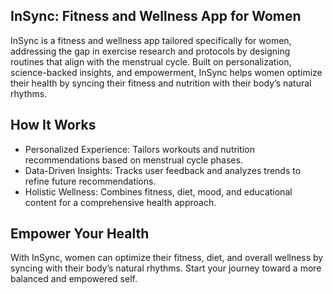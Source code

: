 ## InSync: Fitness and Wellness App for Women
InSync is a fitness and wellness app tailored specifically for women, addressing the gap in exercise research and protocols by designing routines that align with the menstrual cycle. Built on personalization, science-backed insights, and empowerment, InSync helps women optimize their health by syncing their fitness and nutrition with their body’s natural rhythms.

## How It Works
- Personalized Experience: Tailors workouts and nutrition recommendations based on menstrual cycle phases.
- Data-Driven Insights: Tracks user feedback and analyzes trends to refine future recommendations.
- Holistic Wellness: Combines fitness, diet, mood, and educational content for a comprehensive health approach.

## Empower Your Health
With InSync, women can optimize their fitness, diet, and overall wellness by syncing with their body’s natural rhythms. Start your journey toward a more balanced and empowered self.

